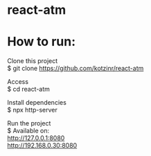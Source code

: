 # react-atm

# How to run: <br>
Clone this project <br>
$ git clone https://github.com/kotzinr/react-atm

Access <br>
$ cd react-atm

Install dependencies <br>
$ npx http-server

Run the project <br>
$ Available on: <br>
 http://127.0.0.1:8080 <br>
 http://192.168.0.30:8080


